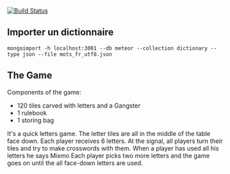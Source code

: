 [![Build Status](https://travis-ci.org/jlboes/mixmo.svg?branch=master)](https://travis-ci.org/jlboes/mixmo)


## Importer un dictionnaire

```
mongoimport -h localhost:3001 --db meteor --collection dictionary --type json --file mots_fr_utf8.json
```

## The Game
Components of the game:
- 120 tiles carved with letters and a Gangster
- 1 rulebook
- 1 storing bag

It's a quick letters game.
The letter tiles are all in the middle of the table face down.
Each player receives 6 letters.
At the signal, all players turn their tiles and try to make crosswords with them.
When a player has used all his letters he says Mixmo
Each player picks two more letters and the game goes on until the all face-down letters are used.

